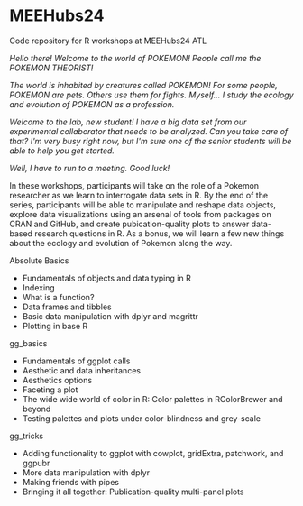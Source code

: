 # MEEHubs24
Code repository for R workshops at MEEHubs24 ATL

*Hello there! Welcome to the world of POKEMON! People call me the POKEMON THEORIST!*

*The world is inhabited by creatures called POKEMON! For some people, POKEMON are pets. Others use them for fights. Myself... I study the ecology and evolution of POKEMON as a profession.*

*Welcome to the lab, new student! I have a big data set from our experimental collaborator that needs to be analyzed. Can you take care of that? I'm very busy right now, but I'm sure one of the senior students will be able to help you get started.*

*Well, I have to run to a meeting. Good luck!*

In these workshops, participants will take on the role of a Pokemon researcher as we learn to interrogate data sets in R. By the end of the series, participants will be able to manipulate and reshape data objects, explore data visualizations using an arsenal of tools from packages on CRAN and GitHub, and create pubication-quality plots to answer data-based research questions in R. As a bonus, we will learn a few new things about the ecology and evolution of Pokemon along the way.

Absolute Basics
* Fundamentals of objects and data typing in R
* Indexing
* What is a function?
* Data frames and tibbles
* Basic data manipulation with dplyr and magrittr
* Plotting in base R

gg_basics
* Fundamentals of ggplot calls
* Aesthetic and data inheritances
* Aesthetics options
* Faceting a plot
* The wide wide world of color in R: Color palettes in RColorBrewer and beyond
* Testing palettes and plots under color-blindness and grey-scale

gg_tricks
* Adding functionality to ggplot with cowplot, gridExtra, patchwork, and ggpubr
* More data manipulation with dplyr
* Making friends with pipes
* Bringing it all together: Publication-quality multi-panel plots
